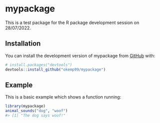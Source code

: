
<!-- README.md is generated from README.Rmd. Please edit that file -->

# mypackage

<!-- badges: start -->
<!-- badges: end -->

This is a test package for the R package development session on
28/07/2022.

## Installation

You can install the development version of mypackage from
[GitHub](https://github.com/) with:

``` r
# install.packages("devtools")
devtools::install_github("okemp99/mypackage")
```

## Example

This is a basic example which shows a function running:

``` r
library(mypackage)
animal_sounds("dog", "woof")
#> [1] "The dog says woof!"
```
